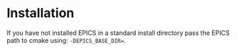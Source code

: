 # Installation

If you have not installed EPICS in a standard install directory pass the EPICS path to cmake using:
`-DEPICS_BASE_DIR=`.